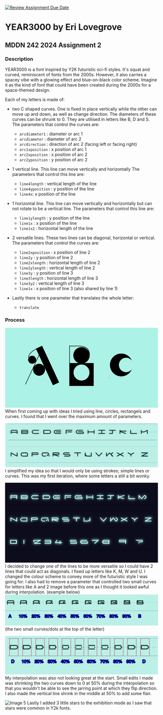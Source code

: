 [![Review Assignment Due Date](https://classroom.github.com/assets/deadline-readme-button-24ddc0f5d75046c5622901739e7c5dd533143b0c8e959d652212380cedb1ea36.svg)](https://classroom.github.com/a/xQz3oEP8)
# YEAR3000 by Eri Lovegrove
## MDDN 242 2024 Assignment 2

### Description
YEAR3000 is a font inspired by Y2K futuristic sci-fi styles. It's squat and curved, reminiscent of fonts from the 2000s. However, it also carries a spacey vibe with a glowing effect and blue-on-black color scheme. Imagine it as the kind of font that could have been created during the 2000s for a space-themed design.


Each of my letters is made of:

- two C shaped curves. One is fixed in place vertically while the other can move up and down, as well as change direction. The diameters of these curves can be shrunk to 0. They are utilised in letters like B, D and S.
The parameters that control the curves are:
  * `arcdiameter1` : diameter or arc 1
  * `arcdiameter` : diameter of arc 2
  * `arcdirection` : direction of arc 2 (facing left or facing right)
  * `arc1xposition` : x position of arc 1
  * `arc2xposition` : x position of arc 2
  * `arc2yposition` : y position of arc 2

- 1 vertical line. This line can move vertically and horizontally
The parameters that control this line are:
  * `line4length` : vertical length of the line 
  * `line4yposition` : y position of the line
  * `line4x`: x position of the line

- 1 horizontal line. This line can move vertically and horizontally but can not rotate to be a vertical line. 
The parameters that control this line are:
  * `line1ylength` : y position of the line
  * `line1x` : x position of the line
  * `line1x2` : horizontal length of the line

- 2 versatile lines. These two lines can be diagonal, horizontal or vertical.
The parameters that control the curves are:
  * `line2xposition` : x position of line 2
  * `line2y` : y position of line 2
  * `line2xlength` : horizontal length of line 2
  * `line2ylength` : vertical length of line 2
  * `line3y` : y position of line 3
  * `line3length` : horizontal length of line 3
  * `line3y2` : vertical length of line 3
  * `line1x` : x position of line 3 (also shared by line 1)

- Lastly there is one parameter that translates the whole letter:
  * `translate` 

### Process


![Preview 1](preview1.jpg)
When first coming up with ideas I tried using line, circles, rectangels and curves. I found that I went over the maximum amount of parameters. 

![Image 1](image1.png)
I simplified my idea so that I would only be using strokes; simple lines or curves. This was my first iteration, where some letters a still a bit wonky.

![Image 2](image2.jpg)
I decided to change one of the lines to be more versatile so I could have 2 lines that could act as diagonals. I fixed up letters like K, M, W and U. I changed the colour scheme to convey more of the futuristic style I was going for. I also had to remove a parameter that controlled two small curves for letters like A and 2 image before this one as I thought it looked awful during interpolation. (example below)
![Image 3](image3.png)
(the two small curves/dots at the top of the letter)

![Image 4](image4.png)
My interpolation was also not looking great at the start. Small edits I made was shrinking the two curves down to 0 at 50% during the interpolation so that you wouldn't be able to see the jarring point at which they flip direction. I also made the vertical line shrink in the middle at 50% to add some flair. 

![Image 5](image5.png)
Lastly I added 3 little stars to the exhibition mode as I saw that stars were common in Y2k fonts. 




<!-- <img src="assets/sketchno2.jpg" alt="sketch2" width="500"/> -->

